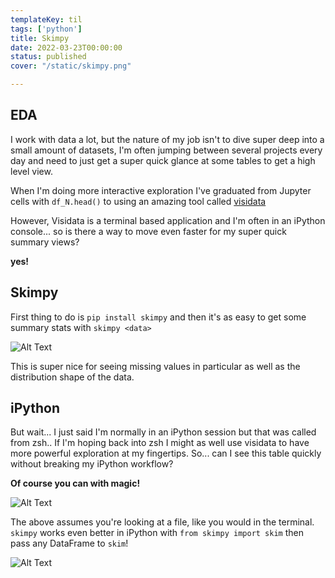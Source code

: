```yaml
---
templateKey: til
tags: ['python']
title: Skimpy
date: 2022-03-23T00:00:00
status: published
cover: "/static/skimpy.png"

---
```


## EDA

I work with data a lot, but the nature of my job isn't to dive super deep into a small amount of datasets,
I'm often jumping between several projects every day and need to just get a super quick glance at some tables to get a high level view.

When I'm doing more interactive exploration I've graduated from Jupyter cells with `df_N.head()` to using an amazing tool called [visidata](https://www.visidata.org/)

However, Visidata is a terminal based application and I'm often in an iPython console... so is there a way to move even faster for my super quick summary views?

__yes!__ 

## Skimpy

First thing to do is `pip install skimpy` and then it's as easy to get some summary stats with `skimpy <data>`

![Alt Text](/images/skimpy-zsh.png "skimpy-zsh")

This is super nice for seeing missing values in particular as well as the distribution shape of the data.

## iPython

But wait... I just said I'm normally in an iPython session but that was called from zsh.. If I'm hoping back into zsh I might as well use visidata to have more powerful exploration at my fingertips.
So... can I see this table quickly without breaking my iPython workflow?

__Of course you can with magic!__


![Alt Text](/images/skimpy-ipython.png "skimpy-ipython")


The above assumes you're looking at a file, like you would in the terminal. 
`skimpy` works even better in iPython with `from skimpy import skim` then pass any DataFrame to `skim`!

![Alt Text](/images/skimpy-ipython2.png "skimpy-ipython2")

